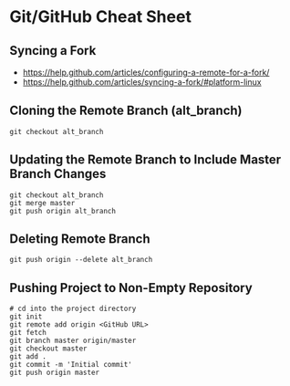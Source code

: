 # Git/GitHub Cheat Sheet

## Syncing a Fork
* https://help.github.com/articles/configuring-a-remote-for-a-fork/
* https://help.github.com/articles/syncing-a-fork/#platform-linux

## Cloning the Remote Branch (alt_branch)

    git checkout alt_branch
	
## Updating the Remote Branch to Include Master Branch Changes

    git checkout alt_branch
    git merge master
    git push origin alt_branch
    
## Deleting Remote Branch

    git push origin --delete alt_branch

## Pushing Project to Non-Empty Repository
```
# cd into the project directory
git init
git remote add origin <GitHub URL>
git fetch
git branch master origin/master
git checkout master
git add .
git commit -m 'Initial commit'
git push origin master
```
